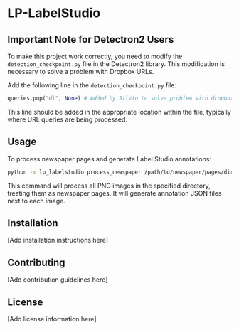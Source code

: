 # LP-LabelStudio

## Important Note for Detectron2 Users

To make this project work correctly, you need to modify the `detection_checkpoint.py` file in the Detectron2 library. This modification is necessary to solve a problem with Dropbox URLs.

Add the following line in the `detection_checkpoint.py` file:

```python
queries.pop("dl", None) # Added by Silvio to solve problem with dropbox urls
```

This line should be added in the appropriate location within the file, typically where URL queries are being processed.

## Usage

To process newspaper pages and generate Label Studio annotations:

```bash
python -m lp_labelstudio process_newspaper /path/to/newspaper/pages/directory
```

This command will process all PNG images in the specified directory, treating them as newspaper pages. It will generate annotation JSON files next to each image.

## Installation

[Add installation instructions here]

## Contributing

[Add contribution guidelines here]

## License

[Add license information here]
